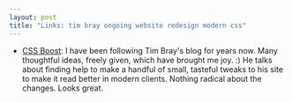 ```yaml
---
layout: post
title: "Links: tim bray ongoing website redesign modern css"
---
```


* [CSS Boost](https://www.tbray.org/ongoing/When/202x/2023/06/21/CSS-plus): I have been following Tim Bray's blog for years now. Many thoughtful ideas, freely given, which have brought me joy. :) He talks about finding help to make a handful of small, tasteful tweaks to his site to make it read better in modern clients. Nothing radical about the changes. Looks great.